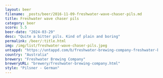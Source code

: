```yaml
---
layout: beer
filename: _posts/beer/2016-11-09-freshwater-wave-chaser-pils.md
title: Freshwater wave chaser pils
category: beer
score: 5.5
beer-date: "2024-03-29"
desc: "Quite a bitter pils. Kind of plain and boring"
permalink: /beer/:title.html
img: /img/list/freshwater-wave-chaser-pils.jpeg
untappd: "https://untappd.com/b/freshwater-brewing-company-freshwater-brewing-company-wave-chaser-pils/5616076"
country: "Australia"
brewery: "Freshwater Brewing Company"
breweryURL: "brewery/freshwater-brewing-company.html"
style: "Pilsner - German"
---
```

